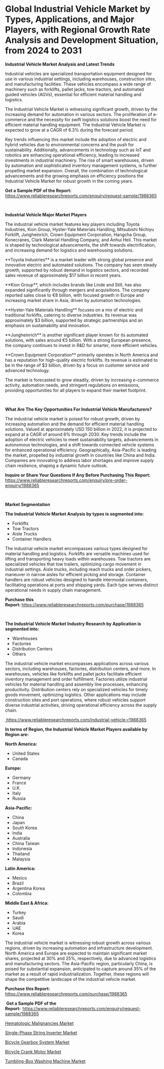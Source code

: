 <p><h1>Global Industrial Vehicle Market by Types, Applications, and Major Players, with Regional Growth Rate Analysis and Development Situation, from 2024 to 2031</h1></p><p><strong>Industrial Vehicle Market Analysis and Latest Trends</strong></p>
<p><p>Industrial vehicles are specialized transportation equipment designed for use in various industrial settings, including warehouses, construction sites, and manufacturing facilities. These vehicles encompass a wide range of machinery such as forklifts, pallet jacks, tow tractors, and automated guided vehicles (AGVs), essential for efficient material handling and logistics.</p><p>The Industrial Vehicle Market is witnessing significant growth, driven by the increasing demand for automation in various sectors. The proliferation of e-commerce and the necessity for swift logistics solutions boost the need for efficient material handling equipment. The Industrial Vehicle Market is expected to grow at a CAGR of 6.3% during the forecast period. </p><p>Key trends influencing this market include the adoption of electric and hybrid vehicles due to environmental concerns and the push for sustainability. Additionally, advancements in technology such as IoT and robotics are enhancing operational efficiency, leading to increased investments in industrial machinery. The rise of smart warehouses, driven by automation and sophisticated inventory management systems, is further propelling market expansion. Overall, the combination of technological advancements and the growing emphasis on efficiency positions the Industrial Vehicle Market for robust growth in the coming years.</p></p>
<p><strong>Get a Sample PDF of the Report:&nbsp;</strong> <a href="https://www.reliableresearchreports.com/enquiry/request-sample/1988365?utm_campaign=115&utm_medium=2&utm_source=Github&utm_content=ia&utm_term=02112024&utm_id=industrial-vehicle">https://www.reliableresearchreports.com/enquiry/request-sample/1988365</a></p>
<p>&nbsp;</p>
<p><strong>Industrial Vehicle Major Market Players</strong></p>
<p><p>The industrial vehicle market features key players including Toyota Industries, Kion Group, Hyster-Yale Materials Handling, Mitsubishi Nichiyu Forklift, Jungheinrich, Crown Equipment Corporation, Hangcha Group, Konecranes, Clark Material Handling Company, and Anhui Heli. This market is shaped by technological advancements, the shift towards electrification, and increasing demand for logistics and warehousing solutions.</p><p>**Toyota Industries** is a market leader with strong global presence and innovative electric and automated solutions. The company has seen steady growth, supported by robust demand in logistics sectors, and recorded sales revenue of approximately $17 billion in recent years.</p><p>**Kion Group**, which includes brands like Linde and Still, has also expanded significantly through mergers and acquisitions. The company reported sales close to €8 billion, with focused growth in Europe and increasing market share in Asia, driven by automation technologies.</p><p>**Hyster-Yale Materials Handling** focuses on a mix of electric and traditional forklifts, catering to diverse industries. Its revenue was approximately $3 billion, supported by strategic partnerships and an emphasis on sustainability and innovation.</p><p>**Jungheinrich** is another significant player known for its automated solutions, with sales around €5 billion. With a strong European presence, the company continues to invest in R&D for smarter, more efficient vehicles.</p><p>**Crown Equipment Corporation** primarily operates in North America and has a reputation for high-quality electric forklifts. Its revenue is estimated to be in the range of $3 billion, driven by a focus on customer service and advanced technology.</p><p>The market is forecasted to grow steadily, driven by increasing e-commerce activity, automation needs, and stringent regulations on emissions, providing opportunities for all players to expand their market footprint.</p></p>
<p>&nbsp;</p>
<p><strong>What Are The Key Opportunities For Industrial Vehicle Manufacturers?</strong></p>
<p><p>The industrial vehicle market is poised for robust growth, driven by increasing automation and the demand for efficient material handling solutions. Valued at approximately USD 150 billion in 2022, it is projected to expand at a CAGR of around 6% through 2030. Key trends include the adoption of electric vehicles to meet sustainability targets, advancements in autonomous technologies, and a shift towards connected vehicle systems for enhanced operational efficiency. Geographically, Asia-Pacific is leading the market, propelled by industrial growth in countries like China and India. Companies are innovating to address labor shortages and improve supply chain resilience, shaping a dynamic future outlook.</p></p>
<p><strong>Inquire or Share Your Questions If Any Before Purchasing This Report:</strong> <a href="https://www.reliableresearchreports.com/enquiry/pre-order-enquiry/1988365?utm_campaign=115&utm_medium=2&utm_source=Github&utm_content=ia&utm_term=02112024&utm_id=industrial-vehicle">https://www.reliableresearchreports.com/enquiry/pre-order-enquiry/1988365</a></p>
<p>&nbsp;</p>
<p><strong>Market Segmentation</strong></p>
<p><strong>The Industrial Vehicle Market Analysis by types is segmented into:</strong></p>
<p><ul><li>Forklifts</li><li>Tow Tractors</li><li>Aisle Trucks</li><li>Container Handlers</li></ul></p>
<p><p>The industrial vehicle market encompasses various types designed for material handling and logistics. Forklifts are versatile machines used for lifting and transporting heavy loads within warehouses. Tow tractors are specialized vehicles that tow trailers, optimizing cargo movement in industrial settings. Aisle trucks, including reach trucks and order pickers, maneuver in narrow aisles for efficient picking and storage. Container handlers are robust vehicles designed to handle intermodal containers, facilitating operations at ports and shipping yards. Each type serves distinct operational needs in supply chain management.</p></p>
<p><strong>Purchase this Report:&nbsp;</strong><a href="https://www.reliableresearchreports.com/purchase/1988365?utm_campaign=115&utm_medium=2&utm_source=Github&utm_content=ia&utm_term=02112024&utm_id=industrial-vehicle">https://www.reliableresearchreports.com/purchase/1988365</a></p>
<p>&nbsp;</p>
<p><strong>The Industrial Vehicle Market Industry Research by Application is segmented into:</strong></p>
<p><ul><li>Warehouses</li><li>Factories</li><li>Distribution Centers</li><li>Others</li></ul></p>
<p><p>The industrial vehicle market encompasses applications across various sectors, including warehouses, factories, distribution centers, and more. In warehouses, vehicles like forklifts and pallet jacks facilitate efficient inventory management and order fulfillment. Factories utilize industrial vehicles for material handling and assembly line processes, enhancing productivity. Distribution centers rely on specialized vehicles for timely goods movement, optimizing logistics. Other applications may include construction sites and port operations, where robust vehicles support diverse industrial activities, driving operational efficiency across the supply chain.</p></p>
<p><a href="https://www.reliableresearchreports.com/industrial-vehicle-r1988365?utm_campaign=115&utm_medium=2&utm_source=Github&utm_content=ia&utm_term=02112024&utm_id=industrial-vehicle">&nbsp;https://www.reliableresearchreports.com/industrial-vehicle-r1988365</a></p>
<p><strong>In terms of Region, the Industrial Vehicle Market Players available by Region are:</strong></p>
<p>
    <p> <strong> North America: </strong>
        <ul>
            <li>United States</li>
            <li>Canada</li>
        </ul>
        </p> 
    <p> <strong> Europe: </strong>
        <ul>
            <li>Germany</li>
            <li>France</li>
            <li>U.K.</li>
            <li>Italy</li>
            <li>Russia</li>
        </ul>
        </p> 
    <p> <strong> Asia-Pacific: </strong>
        <ul>
            <li>China</li>
            <li>Japan</li>
            <li>South Korea</li>
            <li>India</li>
            <li>Australia</li>
            <li>China Taiwan</li>
            <li>Indonesia</li>
            <li>Thailand</li>
            <li>Malaysia</li>
        </ul>
        </p> 
    <p> <strong> Latin America: </strong>
        <ul>
            <li>Mexico</li>
            <li>Brazil</li>
            <li>Argentina Korea</li>
            <li>Colombia</li>
        </ul>
        </p> 
    <p> <strong> Middle East & Africa: </strong>
        <ul>
            <li>Turkey</li>
            <li>Saudi</li>
            <li>Arabia</li>
            <li>UAE</li>
            <li>Korea</li>
        </ul>
    </p>
    </p>
<p><p>The industrial vehicle market is witnessing robust growth across various regions, driven by increasing automation and infrastructure development. North America and Europe are expected to maintain significant market shares, projected at 30% and 25%, respectively, due to advanced logistics and manufacturing sectors. The Asia-Pacific region, particularly China, is poised for substantial expansion, anticipated to capture around 35% of the market as a result of rapid industrialization. Together, these regions will shape the competitive landscape of the industrial vehicle market.</p></p>
<p><strong>Purchase this Report: </strong><a href="https://www.reliableresearchreports.com/purchase/1988365?utm_campaign=115&utm_medium=2&utm_source=Github&utm_content=ia&utm_term=02112024&utm_id=industrial-vehicle">https://www.reliableresearchreports.com/purchase/1988365</a></p>
<p>&nbsp;<strong>Get a Sample PDF of the Report:&nbsp;&nbsp;</strong><a href="https://www.reliableresearchreports.com/enquiry/request-sample/1988365?utm_campaign=115&utm_medium=2&utm_source=Github&utm_content=ia&utm_term=02112024&utm_id=industrial-vehicle">https://www.reliableresearchreports.com/enquiry/request-sample/1988365</a></p>
<p><strong></strong></p>
<p><p><a href="https://issuu.com/reportprime-2/docs/hematologic-malignancies-market-siz_130ee8ecd4763f?utm_campaign=115&utm_medium=2&utm_source=Github&utm_content=ia&utm_term=02112024&utm_id=industrial-vehicle">Hematologic Malignancies Market</a></p><p><a href="https://www.linkedin.com/pulse/single-phase-string-inverter-market-opportunities-eou4e?utm_campaign=115&utm_medium=2&utm_source=Github&utm_content=ia&utm_term=02112024&utm_id=industrial-vehicle">Single-Phase String Inverter Market</a></p><p><a href="https://github.com/fendtankandh/Market-Research-Report-List-1/blob/main/bicycle-gearbox-system-market.md?utm_campaign=115&utm_medium=2&utm_source=Github&utm_content=ia&utm_term=02112024&utm_id=industrial-vehicle">Bicycle Gearbox System Market</a></p><p><a href="https://github.com/JavierDDowns/Market-Research-Report-List-1/blob/main/bicycle-crank-motor-market.md?utm_campaign=115&utm_medium=2&utm_source=Github&utm_content=ia&utm_term=02112024&utm_id=industrial-vehicle">Bicycle Crank Motor Market</a></p><p><a href="https://www.linkedin.com/pulse/tumbling-box-washing-machine-market-segmentation-in-depth-analysis-us2ae?utm_campaign=115&utm_medium=2&utm_source=Github&utm_content=ia&utm_term=02112024&utm_id=industrial-vehicle">Tumbling-Box Washing Machine Market</a></p></p>